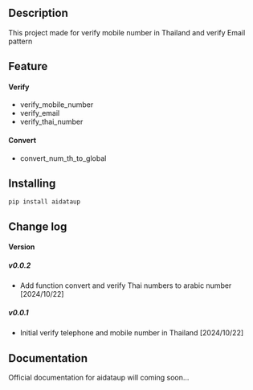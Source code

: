 Description 
-------------
 This project made for verify mobile number in Thailand and verify Email pattern

Feature 
-------------
#### Verify
- verify_mobile_number
- verify_email
- verify_thai_number
#### Convert
- convert_num_th_to_global

Installing
----------
    pip install aidataup

Change log 
-------------
#### Version
##### v0.0.2 
- Add function convert and verify Thai numbers to arabic number [2024/10/22]
##### v0.0.1 
- Initial verify telephone and mobile number in Thailand [2024/10/22]

Documentation
-------------
Official documentation for aidataup will coming soon...


